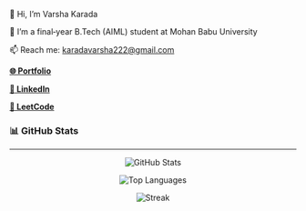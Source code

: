 


<div align="left">
<p>👋 Hi, I’m Varsha Karada</p>
<p>🌱 I’m a final‑year B.Tech (AIML) student at Mohan Babu University</p>
<p>📫 Reach me: <a href="mailto:karadavarsha222@gmail.com">karadavarsha222@gmail.com</a></p>
<p><a href="https://portfolio-mgvm.vercel.app/"><strong>🌐 Portfolio</strong></a></p>
<p><a href="https://www.linkedin.com/in/varsha-karada"><strong>👤 LinkedIn</strong></a></p>
<p><a href="https://leetcode.com/u/KPavani9/"><strong>🎯 LeetCode</strong></a></p>
</div>

  



### 📊 GitHub Stats 
---
<p align="center">
<!-- [![GitHub stats](https://github-readme-stats.vercel.app/api?username=VARSHA-442&show_icons=true&theme=radical)](https://github.com/anuraghazra/github-readme-stats)   -->
<!--  <img src="https://github-readme-stats.vercel.app/api?username=VARSHA-442&show_icons=true&theme=onedark" alt="GitHub Stats"/>  -->
<!-- <img src="https://github-readme-stats.vercel.app/api?username=VARSHA-442&show_icons=true&title_color=58a6ff&text_color=c9d1d9&icon_color=58a6ff&bg_color=0d1117&border_color=30363d" alt="GitHub Stats"/> -->
<img src="https://github-readme-stats.vercel.app/api?username=VARSHA-442&show_icons=true&title_color=58a6ff&text_color=c9d1d9&icon_color=7d4aea&bg_color=0d1117&border_color=30363d" alt="GitHub Stats"/>
</p>


<p align="center">
<!-- [![Top languages](https://github-readme-stats.vercel.app/api/top-langs/?username=VARSHA-442&layout=compact&theme=radical)](https://github.com/anuraghazra/github-readme-stats)  -->
<!-- <img src="https://github-readme-stats.vercel.app/api/top-langs/?username=VARSHA-442&layout=compact&theme=radical" alt="Top Languages"/> -->
<img src="https://github-readme-stats.vercel.app/api/top-langs/?username=VARSHA-442&layout=compact&theme=onedark" alt="Top Languages"/>

</p>


<p align="center">
<!-- ![GitHub Streak](https://github-readme-streak-stats.herokuapp.com/?user=VARSHA-442&theme=radical)    -->
<!-- <img src="https://github-readme-streak-stats.herokuapp.com/?user=VARSHA-442&theme=radical" alt="Streak"/>
</p> -->
<p align="center">
<img src="https://github-readme-streak-stats.herokuapp.com/?user=VARSHA-442&theme=onedark" alt="Streak"/>
</p>







